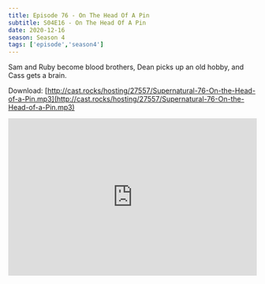```yaml
---
title: Episode 76 - On The Head Of A Pin
subtitle: S04E16 - On The Head Of A Pin
date: 2020-12-16
season: Season 4
tags: ['episode','season4']
---
```


Sam and Ruby become blood brothers, Dean picks up an old hobby, and Cass gets a brain.

Download: [http://cast.rocks/hosting/27557/Supernatural-76-On-the-Head-of-a-Pin.mp3](http://cast.rocks/hosting/27557/Supernatural-76-On-the-Head-of-a-Pin.mp3)

<iframe src="https://cast.rocks/player/27557/Supernatural-76-On-the-Head-of-a-Pin.mp3?episodeTitle=Episode%2076%20-%20On%20the%20Head%20of%20a%20Pin&podcastTitle=Couple%20of%20Idjits&episodeDate=December%2016th%2C%202020&imageURL=https%3A%2F%2Fcast.rocks%2Fhosting%2F27557%2Ffeeds%2FCAURZ.jpg" style="border: none; min-height: 265px; max-height: 320px; max-width: 558px; min-width: 270px; width: 100%; height: 100%;" scrollbars="no"></iframe>
